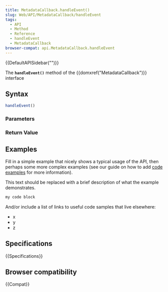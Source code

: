 ```yaml
---
title: MetadataCallback.handleEvent()
slug: Web/API/MetadataCallback/handleEvent
tags:
  - API
  - Method
  - Reference
  - handleEvent
  - MetadataCallback
browser-compat: api.MetadataCallback.handleEvent
---
```

{{DefaultAPISidebar("")}}

The **`handleEvent()`** method of the {{domxref("MetadataCallback")}} interface 

## Syntax

```js
handleEvent()
```

### Parameters



### Return Value



## Examples

Fill in a simple example that nicely shows a typical usage of the API, then perhaps some more complex examples (see our guide on how to add [code examples](/en-US/docs/MDN/Contribute/Structures/Code_examples) for more information).

This text should be replaced with a brief description of what the example demonstrates.

```js
my code block
```

And/or include a list of links to useful code samples that live elsewhere:

*   x
*   y
*   z

## Specifications

{{Specifications}}

## Browser compatibility

{{Compat}}

